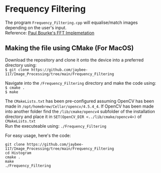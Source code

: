 # Frequency Filtering
The program `Frequency_Filtering.cpp` will equalise/match images depending on the user's input.<br>
Reference: [Paul Bourke's FFT Implemetation](http://paulbourke.net/miscellaneous/dft/)

## Making the file using CMake (For MacOS)
Download the repository and clone it onto the device into a preferred directory using:<br>
`$ git clone https://github.com/jaybee-117/Image_Processing/tree/main/Frequency_Filtering`


Navigate into the `/Frequency_Filtering` directory and make the code using:<br>
`
$ cmake .
`
<br>
`
$ make
`

The `CMakeLists.txt` has been pre-configured assuming OpenCV has been made in `/opt/homebrew/Cellar/opencv/4.5.4_4`.
If OpenCV has been made into another folder find the `/lib/cmake/opencv4` subfolder of the installation directory and place it in `SET(OpenCV_DIR <../lib/cmake/opencv4>)` of `CMakeLists.txt`<br>
Run the executeable using:
`./Frequency_Filtering`

For easy usage, here's the code:
```
git clone https://github.com/jaybee-117/Image_Processing/tree/main/Frequency_Filtering
cd Histogram
cmake .
make
./Frequency_Filtering
```